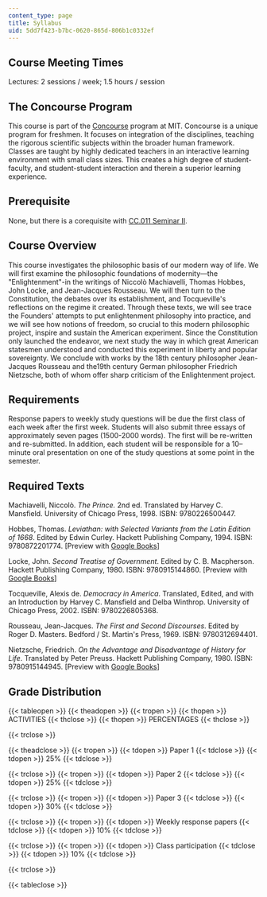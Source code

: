 ```yaml
---
content_type: page
title: Syllabus
uid: 5dd7f423-b7bc-0620-865d-806b1c0332ef
---
```


Course Meeting Times
--------------------

Lectures: 2 sessions / week; 1.5 hours / session

The Concourse Program
---------------------

This course is part of the [Concourse](http://web.mit.edu/concourse/www/) program at MIT. Concourse is a unique program for freshmen. It focuses on integration of the disciplines, teaching the rigorous scientific subjects within the broader human framework. Classes are taught by highly dedicated teachers in an interactive learning environment with small class sizes. This creates a high degree of student-faculty, and student-student interaction and therein a superior learning experience.

Prerequisite
------------

None, but there is a corequisite with [CC.011 Seminar II](http://student.mit.edu/catalog/mCCa.html#CC.011).

Course Overview
---------------

This course investigates the philosophic basis of our modern way of life. We will first examine the philosophic foundations of modernity—the "Enlightenment"-in the writings of Niccolò Machiavelli, Thomas Hobbes, John Locke, and Jean-Jacques Rousseau. We will then turn to the Constitution, the debates over its establishment, and Tocqueville's reflections on the regime it created. Through these texts, we will see trace the Founders' attempts to put enlightenment philosophy into practice, and we will see how notions of freedom, so crucial to this modern philosophic project, inspire and sustain the American experiment. Since the Constitution only launched the endeavor, we next study the way in which great American statesmen understood and conducted this experiment in liberty and popular sovereignty. We conclude with works by the 18th century philosopher Jean-Jacques Rousseau and the19th century German philosopher Friedrich Nietzsche, both of whom offer sharp criticism of the Enlightenment project.

Requirements
------------

Response papers to weekly study questions will be due the first class of each week after the first week. Students will also submit three essays of approximately seven pages (1500-2000 words). The first will be re-written and re-submitted. In addition, each student will be responsible for a 10–minute oral presentation on one of the study questions at some point in the semester.

Required Texts
--------------

Machiavelli, Niccolò. _The Prince._ 2nd ed. Translated by Harvey C. Mansfield. University of Chicago Press, 1998. ISBN: 9780226500447.

Hobbes, Thomas. _Leviathan: with Selected Variants from the Latin Edition of 1668_. Edited by Edwin Curley. Hackett Publishing Company, 1994. ISBN: 9780872201774. \[Preview with [Google Books](http://books.google.com/books?id=AMnB469I8bYC&pg=PAfrontcover)\]

Locke, John. _Second Treatise of Government_. Edited by C. B. Macpherson. Hackett Publishing Company, 1980. ISBN: 9780915144860. \[Preview with [Google Books](http://books.google.com/books?id=GK32AiZm3GEC&pg=PAfrontcover)\]

Tocqueville, Alexis de. _Democracy in America_. Translated, Edited, and with an Introduction by Harvey C. Mansfield and Delba Winthrop. University of Chicago Press, 2002. ISBN: 9780226805368.

Rousseau, Jean-Jacques. _The First and Second Discourses_. Edited by Roger D. Masters. Bedford / St. Martin's Press, 1969. ISBN: 9780312694401.

Nietzsche, Friedrich. _On the Advantage and Disadvantage of History for Life_. Translated by Peter Preuss. Hackett Publishing Company, 1980. ISBN: 9780915144945. \[Preview with [Google Books](http://books.google.com/books?id=k9wwrAakUmAC&pg=Pafrontcover)\]

Grade Distribution
------------------

{{< tableopen >}}
{{< theadopen >}}
{{< tropen >}}
{{< thopen >}}
ACTIVITIES
{{< thclose >}}
{{< thopen >}}
PERCENTAGES
{{< thclose >}}

{{< trclose >}}

{{< theadclose >}}
{{< tropen >}}
{{< tdopen >}}
Paper 1
{{< tdclose >}}
{{< tdopen >}}
25%
{{< tdclose >}}

{{< trclose >}}
{{< tropen >}}
{{< tdopen >}}
Paper 2
{{< tdclose >}}
{{< tdopen >}}
25%
{{< tdclose >}}

{{< trclose >}}
{{< tropen >}}
{{< tdopen >}}
Paper 3
{{< tdclose >}}
{{< tdopen >}}
30%
{{< tdclose >}}

{{< trclose >}}
{{< tropen >}}
{{< tdopen >}}
Weekly response papers
{{< tdclose >}}
{{< tdopen >}}
10%
{{< tdclose >}}

{{< trclose >}}
{{< tropen >}}
{{< tdopen >}}
Class participation
{{< tdclose >}}
{{< tdopen >}}
10%
{{< tdclose >}}

{{< trclose >}}

{{< tableclose >}}
